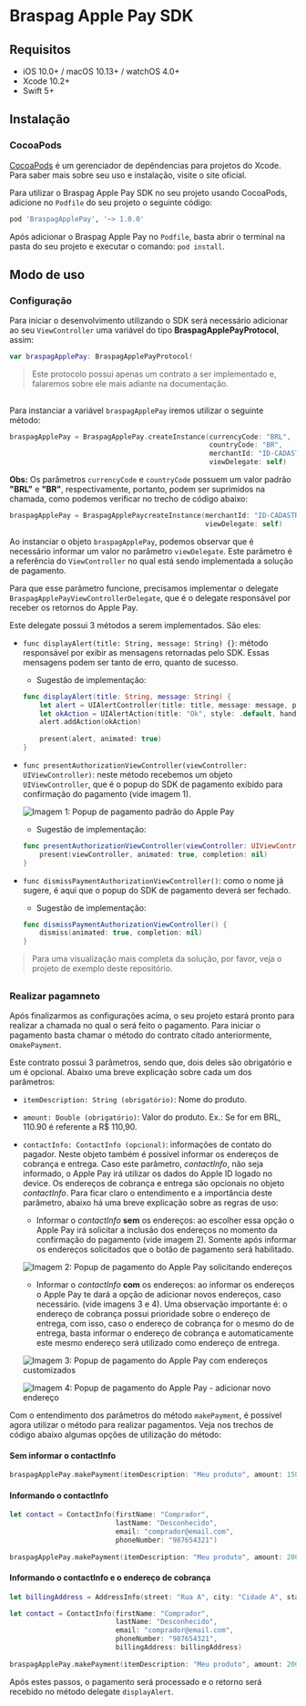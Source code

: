 # Braspag Apple Pay SDK
 
## Requisitos

- iOS 10.0+ / macOS 10.13+ / watchOS 4.0+
- Xcode 10.2+
- Swift 5+


## Instalação

### CocoaPods

[CocoaPods](https://cocoapods.org) é um gerenciador de depêndencias para projetos do Xcode. Para saber mais sobre seu uso e instalação, visite o site oficial. 

Para utilizar o Braspag Apple Pay SDK no seu projeto usando CocoaPods, adicione no `Podfile` do seu projeto o seguinte código:

```ruby
pod 'BraspagApplePay', '~> 1.0.0'
```

Após adicionar o Braspag Apple Pay no `Podfile`, basta abrir o terminal na pasta do seu projeto e executar o comando: `pod install`.

## Modo de uso

### Configuração

Para iniciar o desenvolvimento utilizando o SDK será necessário adicionar ao seu `ViewController` uma variável do tipo **BraspagApplePayProtocol**, assim:
```swift
var braspagApplePay: BraspagApplePayProtocol!
```

> Este protocolo possui apenas um contrato a ser implementado e, falaremos sobre ele mais adiante na documentação.

##

Para instanciar a variável `braspagApplePay` iremos utilizar o seguinte método:
```swift
braspagApplePay = BraspagApplePay.createInstance(currencyCode: "BRL",
                                                 countryCode: "BR",
                                                 merchantId: "ID-CADASTRADO-NO-APPSTORECONNECT",
                                                 viewDelegate: self)
```

**Obs:** Os parâmetros `currencyCode` e `countryCode` possuem um valor padrão **"BRL"** e **"BR"**, respectivamente, portanto, podem ser suprimidos na chamada, como podemos verificar no trecho de código abaixo:
```swift
braspagApplePay = BraspagApplePaycreateInstance(merchantId: "ID-CADASTRADO-NO-APPSTORECONNECT",
                                                viewDelegate: self)
```

Ao instanciar o objeto `braspagApplePay`, podemos observar que é necessário informar um valor no parâmetro `viewDelegate`. Este parâmetro é a referência do `ViewController` no qual está sendo implementada a solução de pagamento.

Para que esse parâmetro funcione, precisamos implementar o delegate `BraspagApplePayViewControllerDelegate`, que é o delegate responsável por receber os retornos do Apple Pay. 

Este delegate possui 3 métodos a serem implementados. São eles:

* `func displayAlert(title: String, message: String) {}`: método responsável por exibir as mensagens retornadas pelo SDK. Essas mensagens podem ser tanto de erro, quanto de sucesso. 

    - Sugestão de implementação: 
    ```swift
    func displayAlert(title: String, message: String) {
        let alert = UIAlertController(title: title, message: message, preferredStyle: .alert)
        let okAction = UIAlertAction(title: "Ok", style: .default, handler: nil)
        alert.addAction(okAction)
        
        present(alert, animated: true)
    }
    ```

* `func presentAuthorizationViewController(viewController: UIViewController)`: neste método recebemos um objeto `UIViewController`, que é o popup do SDK de pagamento exibido para confirmação do pagamento (vide imagem 1).

    ![Imagem 1: Popup de pagamento padrão do Apple Pay](https://github.com/jefnazario/braspag-apple-pay/blob/master/images/image-1.png)

    - Sugestão de implementação: 
    ```swift
    func presentAuthorizationViewController(viewController: UIViewController) {
        present(viewController, animated: true, completion: nil)
    }
    ```

* `func dismissPaymentAuthorizationViewController()`: como o nome já sugere, é aqui que o popup do SDK de pagamento deverá ser fechado.

    - Sugestão de implementação:
    ```swift
    func dismissPaymentAuthorizationViewController() {
        dismiss(animated: true, completion: nil)
    }
    ```

> Para uma visualização mais completa da solução, por favor, veja o projeto de exemplo deste repositório.

## 

### Realizar pagamneto

Após finalizarmos as configurações acima, o seu projeto estará pronto para realizar a chamada no qual o será feito o pagamento. Para iniciar o pagamento basta chamar o método do contrato citado anteriormente, o`makePayment`.


Este contrato possui 3 parâmetros, sendo que, dois deles são obrigatório e um é opcional. Abaixo uma breve explicação sobre cada um dos parâmetros:

* `itemDescription: String (obrigatório)`:  Nome do produto.

* `amount: Double (obrigatório)`: Valor do produto. Ex.: Se for em BRL, 110.90 é referente a R$ 110,90.

* `contactInfo: ContactInfo (opcional)`: informações de contato do pagador. Neste objeto também é possível informar os endereços de cobrança e entrega. Caso este parâmetro, *contactInfo*, não seja informado, o Apple Pay irá utilizar os dados do Apple ID logado no device. Os endereços de cobrança e entrega são opcionais no objeto *contactInfo*. Para ficar claro o entendimento e a importância deste parâmetro, abaixo há uma breve explicação sobre as regras de uso:
    
    - Informar o *contactInfo* **sem** os endereços: ao escolher essa opção o Apple Pay irá solicitar a inclusão dos endereços no momento da confirmação do pagamento (vide imagem 2). Somente após informar os endereços solicitados que o botão de pagamento será habilitado.

    ![Imagem 2: Popup de pagamento do Apple Pay solicitando endereços](https://github.com/jefnazario/braspag-apple-pay/blob/master/images/image-2.png)

    - Informar o *contactInfo* **com** os endereços: ao informar os endereços o Apple Pay te dará a opção de adicionar novos endereços, caso necessário. (vide imagens 3 e 4). Uma observação importante é: o endereço de cobrança possui prioridade sobre o endereço de entrega, com isso, caso o endereço de cobrança for o mesmo do de entrega, basta informar o endereço de cobrança e automaticamente este mesmo endereço será utilizado como endereço de entrega.

    ![Imagem 3: Popup de pagamento do Apple Pay com endereços customizados](https://github.com/jefnazario/braspag-apple-pay/blob/master/images/image-3.png)

    ![Imagem 4: Popup de pagamento do Apple Pay - adicionar novo endereço](https://github.com/jefnazario/braspag-apple-pay/blob/master/images/image-4.png)

Com o entendimento dos parâmetros do método `makePayment`, é possível agora utilizar o método para realizar pagamentos. Veja nos trechos de código abaixo algumas opções de utilização do método:

#### Sem informar o contactInfo

```swift
braspagApplePay.makePayment(itemDescription: "Meu produto", amount: 150.30, contactInfo: nil)
```

#### Informando o contactInfo

```swift
let contact = ContactInfo(firstName: "Comprador",
                          lastName: "Desconhecido",
                          email: "comprador@email.com",
                          phoneNumber: "987654321")
        
braspagApplePay.makePayment(itemDescription: "Meu produto", amount: 2000, contactInfo: contact)
```

#### Informando o contactInfo e o endereço de cobrança

```swift
let billingAddress = AddressInfo(street: "Rua A", city: "Cidade A", state: "Estado A", postalCode: "29100000")

let contact = ContactInfo(firstName: "Comprador",
                          lastName: "Desconhecido",
                          email: "comprador@email.com",
                          phoneNumber: "987654321",
                          billingAddress: billingAddress)
        
braspagApplePay.makePayment(itemDescription: "Meu produto", amount: 2000, contactInfo: contact)
```

Após estes passos, o pagamento será processado e o retorno será recebido no método delegate `displayAlert`.
